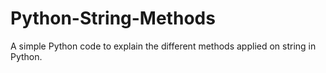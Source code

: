 # Python-String-Methods
A simple Python code to explain the different methods applied on string in Python.
